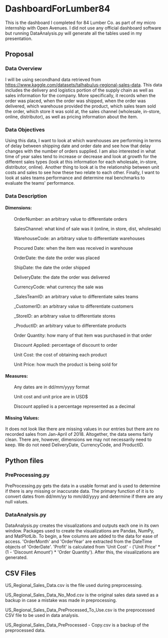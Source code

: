 # DashboardForLumber84
This is the dashboard I completed for 84 Lumber Co. as part of my micro internship with Open Avenues. I did not use any official dashboard software but running DataAnalysis.py will generate all the tables used in my presentation.

## Proposal
### Data Overview 
I will be using secondhand data retrieved from https://www.kaggle.com/datasets/talhabu/us-regional-sales-data. This data includes the delivery and logistics portion of the supply chain as well as sales information for the company. More specifically, 
it records when the order was placed, when the order was shipped, when the order was delivered, which warehouse provided the product, which sales team sold the order, which store it was sold at, the sales channel (wholesale, in-store, online, distributor), 
as well as pricing information about the item. 

### Data Objectives
Using this data, I want to look at which warehouses are performing in terms of delay between shipping date and order date and see how that delay changes with the number of orders supplied. I am also interested in what time of year sales tend to increase or decrease 
and look at growth for the different sales types (look at this information for each wholesale, in-store, distributor, online). Another thing to look at is the relationship between unit costs and sales to see how these two relate to each other. 
Finally, I want to look at sales teams performance and determine real benchmarks to evaluate the teams' performance.

### Data Description
#### Dimensions:  

  &ensp;&ensp;&ensp;&ensp;OrderNumber: an arbitrary value to differentiate orders 

  &ensp;&ensp;&ensp;&ensp;SalesChannel: what kind of sale was it (online, in store, dist, wholesale) 

  &ensp;&ensp;&ensp;&ensp;WarehouseCode: an arbitrary value to differentiate warehouses 

  &ensp;&ensp;&ensp;&ensp;Procured Date: when the item was received in warehouse 

  &ensp;&ensp;&ensp;&ensp;OrderDate: the date the order was placed 

  &ensp;&ensp;&ensp;&ensp;ShipDate: the date the order shipped 

  &ensp;&ensp;&ensp;&ensp;DeliveryDate: the date the order was delivered 

  &ensp;&ensp;&ensp;&ensp;CurrencyCode: what currency the sale was 

  &ensp;&ensp;&ensp;&ensp;_SalesTeamID: an arbitrary value to differentiate sales teams 

  &ensp;&ensp;&ensp;&ensp;_CustomerID: an arbitrary value to differentiate customers 

  &ensp;&ensp;&ensp;&ensp;_StoreID: an arbitrary value to differentiate stores 

  &ensp;&ensp;&ensp;&ensp;_ProductID: an arbitrary value to differentiate products 

  &ensp;&ensp;&ensp;&ensp;Order Quantity: how many of that item was purchased in that order 

  &ensp;&ensp;&ensp;&ensp;Discount Applied: percentage of discount to order 

  &ensp;&ensp;&ensp;&ensp;Unit Cost: the cost of obtaining each product 

  &ensp;&ensp;&ensp;&ensp;Unit Price: how much the product is being sold for 

 
 

#### Measures: 

  &ensp;&ensp;&ensp;&ensp;Any dates are in dd/mm/yyyy format 

  &ensp;&ensp;&ensp;&ensp;Unit cost and unit price are in USD$ 

  &ensp;&ensp;&ensp;&ensp;Discount applied is a percentage represented as a decimal 

 

#### Missing Values: 

  It does not look like there are missing values in our entries but there are no recorded sales from Jan-April of 2018. Altogether, the data seems fairly clean. There are, however, dimensions we may not necessarily need to keep. We do not need DeliveryDate, CurrencyCode, and ProductID. 

## Python files
### PreProcessing.py
 PreProcessing.py gets the data in a usable format and is used to determine if there is any missing or inaccurate data. The primary function of it is to convert dates from dd/mm/yy to mm/dd/yyyy and determine if there are any null values.

### DataAnalysis.py
 DataAnalysis.py creates the visualizations and outputs each one in its own window. Packages used to create the visualizations are Pandas, NumPy, and MatPlotLib. To begin, a few columns are added to the data for ease of access. 
 'OrderMonth' and 'OrderYear' are extracted from the DateTime objects of 'OrderDate'. 'Profit' is calculated from 'Unit Cost' - ('Unit Price' * (1 - 'Discount Amount') * 'Order Quantity'). After this, the visualizations are generated.
 
## CSV Files
US_Regional_Sales_Data.csv is the file used during preprocessing.

US_Regional_Sales_Data_No_Mod.csv is the original sales data saved as a backup in case a mistake was made in preprocessing. 

US_Regional_Sales_Data_PreProcessed_To_Use.csv is the preprocessed CSV file to be used in data analysis.

US_Regional_Sales_Data_PreProcessed - Copy.csv is a backup of the preprocessed data.


